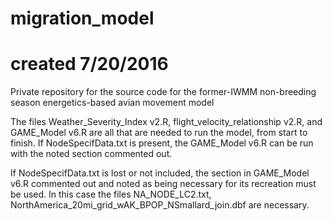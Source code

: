 # migration_model
# created 7/20/2016
Private repository for the source code for the former-IWMM non-breeding season energetics-based avian movement model

The files Weather_Severity_Index v2.R, flight_velocity_relationship v2.R, and GAME_Model v6.R are all that are needed to run the model, from start to finish. If NodeSpecifData.txt is present, the GAME_Model v6.R can be run with the noted section commented out. 

If NodeSpecifData.txt is lost or not included, the section in GAME_Model v6.R commented out and noted as being necessary for its recreation must be used. In this case the files NA_NODE_LC2.txt, NorthAmerica_20mi_grid_wAK_BPOP_NSmallard_join.dbf are necessary. 
